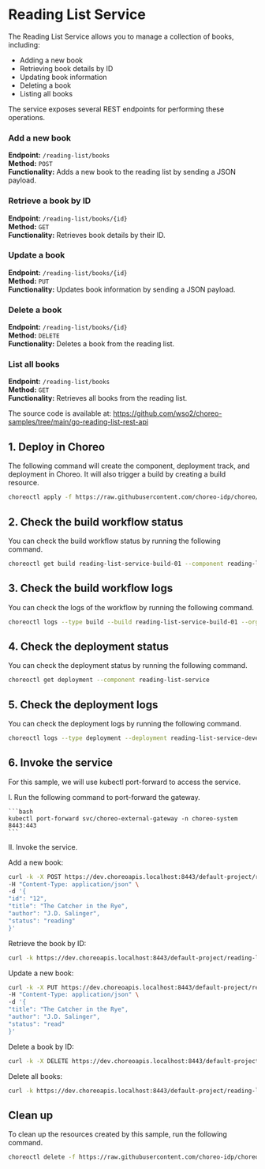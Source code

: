 # Reading List Service
The Reading List Service allows you to manage a collection of books, including:
- Adding a new book
- Retrieving book details by ID
- Updating book information
- Deleting a book
- Listing all books

The service exposes several REST endpoints for performing these operations.

### Add a new book
**Endpoint:** `/reading-list/books`  
**Method:** `POST`  
**Functionality:** Adds a new book to the reading list by sending a JSON payload.

### Retrieve a book by ID
**Endpoint:** `/reading-list/books/{id}`  
**Method:** `GET`  
**Functionality:** Retrieves book details by their ID.

### Update a book
**Endpoint:** `/reading-list/books/{id}`  
**Method:** `PUT`  
**Functionality:** Updates book information by sending a JSON payload.

### Delete a book
**Endpoint:** `/reading-list/books/{id}`  
**Method:** `DELETE`  
**Functionality:** Deletes a book from the reading list.

### List all books
**Endpoint:** `/reading-list/books`  
**Method:** `GET`  
**Functionality:** Retrieves all books from the reading list.

The source code is available at:
https://github.com/wso2/choreo-samples/tree/main/go-reading-list-rest-api

## 1. Deploy in Choreo

The following command will create the component, deployment track, and deployment in Choreo. It will also trigger a build by creating a build resource.

```bash
choreoctl apply -f https://raw.githubusercontent.com/choreo-idp/choreo/main/samples/deploying-applications/build-from-source/reading-list-service/reading-list-service.yaml
```

## 2. Check the build workflow status

You can check the build workflow status by running the following command.

```bash
choreoctl get build reading-list-service-build-01 --component reading-list-service
```

## 3. Check the build workflow logs

You can check the logs of the workflow by running the following command.

```bash
choreoctl logs --type build --build reading-list-service-build-01 --organization default-org --project default-project --component reading-list-service
```

## 4. Check the deployment status

You can check the deployment status by running the following command.

```bash
choreoctl get deployment --component reading-list-service
```

## 5. Check the deployment logs

You can check the deployment logs by running the following command.

```bash
choreoctl logs --type deployment --deployment reading-list-service-development-deployment-01 --organization default-org --project default-project --component reading-list-service
```

## 6. Invoke the service

For this sample, we will use kubectl port-forward to access the service.

I. Run the following command to port-forward the gateway.

    ```bash
    kubectl port-forward svc/choreo-external-gateway -n choreo-system 8443:443
    ```

II. Invoke the service.

   Add a new book:

   ```bash
   curl -k -X POST https://dev.choreoapis.localhost:8443/default-project/reading-list-service/api/v1/reading-list/books \
   -H "Content-Type: application/json" \
   -d '{
   "id": "12",
   "title": "The Catcher in the Rye",
   "author": "J.D. Salinger",
   "status": "reading"
   }'
   ```

   Retrieve the book by ID:

   ```bash
   curl -k https://dev.choreoapis.localhost:8443/default-project/reading-list-service/api/v1/reading-list/books/12
   ```

   Update a new book:

   ```bash
   curl -k -X PUT https://dev.choreoapis.localhost:8443/default-project/reading-list-service/api/v1/reading-list/books/12 \
   -H "Content-Type: application/json" \
   -d '{
   "title": "The Catcher in the Rye",
   "author": "J.D. Salinger",
   "status": "read"
   }'
   ```
   
   Delete a book by ID:

   ```bash
   curl -k -X DELETE https://dev.choreoapis.localhost:8443/default-project/reading-list-service/api/v1/reading-list/books/12
   ```

   Delete all books:

   ```bash
   curl -k https://dev.choreoapis.localhost:8443/default-project/reading-list-service/api/v1/reading-list/books
   ```

## Clean up

To clean up the resources created by this sample, run the following command.

```bash
choreoctl delete -f https://raw.githubusercontent.com/choreo-idp/choreo/main/samples/deploying-applications/build-from-source/reading-list-service/reading-list-service.yaml
```
